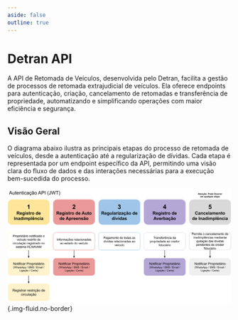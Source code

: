 ```yaml
---
aside: false
outline: true
---
```


# Detran API <Badge type="info" :text="apiVersion" />

A API de Retomada de Veículos, desenvolvida pelo Detran, facilita a gestão de processos de retomada extrajudicial de veículos. Ela oferece endpoints para autenticação, criação, cancelamento de retomadas e transferência de propriedade, automatizando e simplificando operações com maior eficiência e segurança.

## Visão Geral

O diagrama abaixo ilustra as principais etapas do processo de retomada de veículos, desde a autenticação até a regularização de dívidas. Cada etapa é representada por um endpoint específico da API, permitindo uma visão clara do fluxo de dados e das interações necessárias para a execução bem-sucedida do processo.
  
![Fluxo de Dados da API](./api.svg){.img-fluid.no-border}

<OASpec
  :groupByTags="false"
  :hideInfo="true"
  :hideServers="true"
  :hideBranding="true"
  :hidePathsSummary="false"
  :spec="loadSpec"
/>

<script setup lang="ts">
  import { useTheme } from 'vitepress-openapi/client'
  import openApiConfig from '../../openapi.config'
  import detranSpec from './detran.json' with { type: 'json' }

  useTheme({
    schemaConfig: openApiConfig,
    operation: {
      // Set the operation badges. The order is respected.
      badges: ['deprecated'],
      // Slots to render in the OAOperation component.
      slots: [
        'header',
        // 'tags',
        'path',
        'description',
        'security',
        'request-body',
        'parameters',
        'responses',
        // 'code-samples',
      ],
      // Slots to hide in the OAOperation component.
      hiddenSlots: ['try-it', 'branding', 'footer', 'playground'],
      // Set the number of columns to use in the OAOperation component.
      cols: 1,
    }
  })

  const loadSpec = JSON.parse(JSON.stringify(detranSpec))
  loadSpec.servers = [
    {
      url: 'https://api.detran.gov.br',
      description: 'Servidor de Produção',
    },
  ]
  const apiVersion = loadSpec.info.version
 </script>
